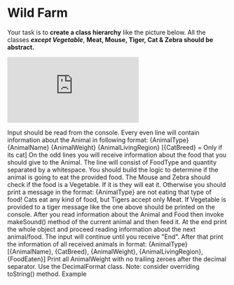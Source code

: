 # **Wild Farm**

Your task is to **create a class hierarchy** like the picture below. All the classes _**except Vegetable**_, **Meat, Mouse, Tiger, Cat & Zebra should be abstract.**

![picME](https://github.com/SophiyaYO/Polymorphism/blob/master/src/wildFarm/DESCRIPTION.md)

Input should be read from the console. Every even line will contain information about the Animal in following format:
{AnimalType} {AnimalName} {AnimalWeight} {AnimalLivingRegion} \[{CatBreed} = Only if its cat]
On the odd lines you will receive information about the food that you should give to the Animal. The line will consist of FoodType and quantity separated by a whitespace.
You should build the logic to determine if the animal is going to eat the provided food. The Mouse and Zebra should check if the food is a Vegetable. If it is they will eat it. Otherwise you should print a message in the format:
{AnimalType} are not eating that type of food!
Cats eat any kind of food, but Tigers accept only Meat. If Vegetable is provided to a tiger message like the one above should be printed on the console.
After you read information about the Animal and Food then invoke makeSound\() method of the current animal and then feed it. At the end print the whole object and proceed reading information about the next animal/food. The input will continue until you receive "End". After that print the information of all received animals in format:
{AnimalType} \[{AnimalName}, {CatBreed}, {AnimalWeight}, {AnimalLivingRegion}, {FoodEaten}]
Print all AnimalWeight with no trailing zeroes after the decimal separator. Use the DecimalFormat class.
Note: consider overriding toString\() method.
Example
